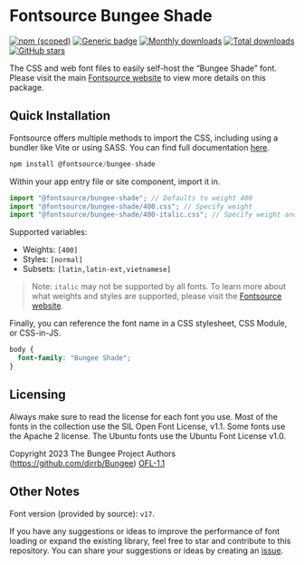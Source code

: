 # Fontsource Bungee Shade

[![npm (scoped)](https://img.shields.io/npm/v/@fontsource/bungee-shade?color=brightgreen)](https://www.npmjs.com/package/@fontsource/bungee-shade) [![Generic badge](https://img.shields.io/badge/fontsource-passing-brightgreen)](https://github.com/fontsource/fontsource) [![Monthly downloads](https://badgen.net/npm/dm/@fontsource/bungee-shade)](https://github.com/fontsource/fontsource) [![Total downloads](https://badgen.net/npm/dt/@fontsource/bungee-shade)](https://github.com/fontsource/fontsource) [![GitHub stars](https://img.shields.io/github/stars/fontsource/fontsource.svg?style=social&label=Star)](https://github.com/fontsource/fontsource/stargazers)

The CSS and web font files to easily self-host the “Bungee Shade” font. Please visit the main [Fontsource website](https://fontsource.org/fonts/bungee-shade) to view more details on this package.

## Quick Installation

Fontsource offers multiple methods to import the CSS, including using a bundler like Vite or using SASS. You can find full documentation [here](https://fontsource.org/docs/getting-started/introduction).

```javascript
npm install @fontsource/bungee-shade
```

Within your app entry file or site component, import it in.

```javascript
import "@fontsource/bungee-shade"; // Defaults to weight 400
import "@fontsource/bungee-shade/400.css"; // Specify weight
import "@fontsource/bungee-shade/400-italic.css"; // Specify weight and style
```

Supported variables:
- Weights: `[400]`
- Styles: `[normal]`
- Subsets: `[latin,latin-ext,vietnamese]`

> Note: `italic` may not be supported by all fonts. To learn more about what weights and styles are supported, please visit the [Fontsource website](https://fontsource.org/fonts/bungee-shade).

Finally, you can reference the font name in a CSS stylesheet, CSS Module, or CSS-in-JS.

```css
body {
  font-family: "Bungee Shade";
}
```

## Licensing
Always make sure to read the license for each font you use. Most of the fonts in the collection use the SIL Open Font License, v1.1. Some fonts use the Apache 2 license. The Ubuntu fonts use the Ubuntu Font License v1.0.

Copyright 2023 The Bungee Project Authors (https://github.com/djrrb/Bungee)
[OFL-1.1](https://openfontlicense.org)

## Other Notes
Font version (provided by source): `v17`.

If you have any suggestions or ideas to improve the performance of font loading or expand the existing library, feel free to star and contribute to this repository. You can share your suggestions or ideas by creating an [issue](https://github.com/fontsource/fontsource/issues).